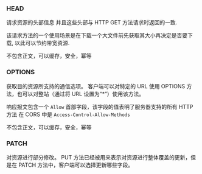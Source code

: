 ### HEAD
请求资源的头部信息
并且这些头部与 HTTP GET 方法请求时返回的一致. 

该请求方法的一个使用场景是在下载一个大文件前先获取其大小再决定是否要下载, 以此可以节约带宽资源.

不包含正文，可以缓存，安全，幂等
 
### OPTIONS
获取目的资源所支持的通信选项。
客户端可以对特定的 URL 使用 OPTIONS 方法，也可以对整站（通过将 URL 设置为“*”）使用该方法。

响应报文包含一个 `Allow` 首部字段，该字段的值表明了服务器支持的所有 HTTP 方法
在 CORS 中是 `Access-Control-Allow-Methods`

不包含正文，可以缓存，安全，幂等

### PATCH
对资源进行部分修改。
PUT 方法已经被用来表示对资源进行整体覆盖的更新，但是在 PATCH 方法中，客户端可以选择更新哪些字段。
